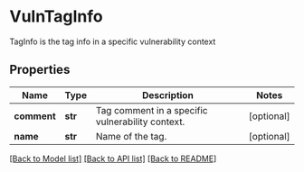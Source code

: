 # VulnTagInfo

TagInfo is the tag info in a specific vulnerability context

## Properties
Name | Type | Description | Notes
------------ | ------------- | ------------- | -------------
**comment** | **str** | Tag comment in a specific vulnerability context.  | [optional] 
**name** | **str** | Name of the tag.  | [optional] 

[[Back to Model list]](../README.md#documentation-for-models) [[Back to API list]](../README.md#documentation-for-api-endpoints) [[Back to README]](../README.md)


